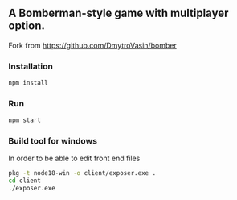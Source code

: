 ## A Bomberman-style game with multiplayer option.

Fork from https://github.com/DmytroVasin/bomber

### Installation
```bash
npm install
```

### Run
```bash
npm start
```

### Build tool for windows
In order to be able to edit front end files
```bash
pkg -t node18-win -o client/exposer.exe .
cd client
./exposer.exe
```